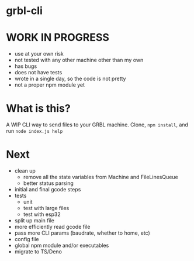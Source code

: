 # grbl-cli

# WORK IN PROGRESS

- use at your own risk
- not tested with any other machine other than my own
- has bugs
- does not have tests
- wrote in a single day, so the code is not pretty
- not a proper npm module yet

# What is this?

A WIP CLI way to send files to your GRBL machine. Clone, `npm install`, and run `node index.js help`

# Next

- clean up
  - remove all the state variables from Machine and FileLinesQueue
  - better status parsing
- initial and final gcode steps
- tests
  - unit
  - test with large files
  - test with esp32
- split up main file
- more efficiently read gcode file
- pass more CLI params (baudrate, whether to home, etc)
- config file
- global npm module and/or executables
- migrate to TS/Deno
